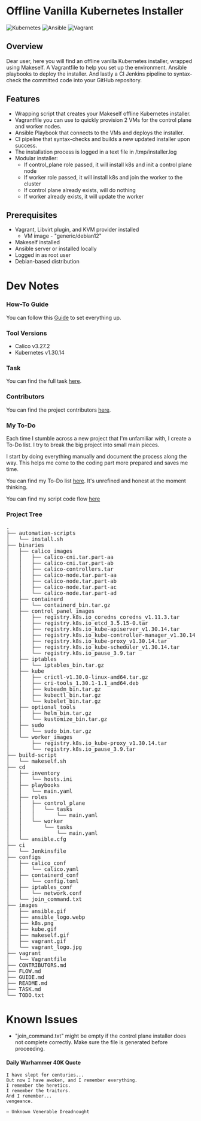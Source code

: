 # Offline Vanilla Kubernetes Installer

![Kubernetes](images/k8s.png) ![Ansible](images/ansible_logo.webp) ![Vagrant](images/vagrant_logo.jpg)


## Overview
Dear user, here you will find an offline vanilla Kubernetes installer, wrapped using Makeself.
A Vagrantfile to help you set up the environment.
Ansible playbooks to deploy the installer.
And lastly a CI Jenkins pipeline to syntax-check the committed code into your GitHub repository.


## Features
- Wrapping script that creates your Makeself offline Kubernetes installer.
- Vagrantfile you can use to quickly provision 2 VMs for the control plane and worker nodes.
- Ansible Playbook that connects to the VMs and deploys the installer.
- CI pipeline that syntax-checks and builds a new updated installer upon success.
- The installation process is logged in a text file in /tmp/installer.log
- Modular installer:
    - If control_plane role passed, it will install k8s and init a control plane node
    - If worker role passed, it will install k8s and join the worker to the cluster
    - If control plane already exists, will do nothing
    - If worker already exists, it will update the worker


## Prerequisites
- Vagrant, Libvirt plugin, and KVM provider installed
    - VM image - "generic/debian12" 
- Makeself installed
- Ansible server or installed locally
- Logged in as root user
- Debian-based distribution


# Dev Notes


### How-To Guide
You can follow this [Guide](GUIDE.md) to set everything up.


### Tool Versions
- Calico v3.27.2
- Kubernetes v1.30.14


### Task
You can find the full task [here](TASK.md).


### Contributors
You can find the project contributors [here](CONTRIBUTORS.md).


### My To-Do
Each time I stumble across a new project that I'm unfamiliar with, I create a To-Do list.
I try to break the big project into small main pieces.

I start by doing everything manually and document the process along the way.
This helps me come to the coding part more prepared and saves me time.

You can find my To-Do list [here](TODO.txt). It's unrefined and honest at the moment thinking.

You can find my script code flow [here](FLOW.md)


### Project Tree
<pre>
.
├── automation-scripts
│   └── install.sh
├── binaries
│   ├── calico_images
│   │   ├── calico-cni.tar.part-aa
│   │   ├── calico-cni.tar.part-ab
│   │   ├── calico-controllers.tar
│   │   ├── calico-node.tar.part-aa
│   │   ├── calico-node.tar.part-ab
│   │   ├── calico-node.tar.part-ac
│   │   └── calico-node.tar.part-ad
│   ├── containerd
│   │   └── containerd_bin.tar.gz
│   ├── control_panel_images
│   │   ├── registry.k8s.io_coredns_coredns_v1.11.3.tar
│   │   ├── registry.k8s.io_etcd_3.5.15-0.tar
│   │   ├── registry.k8s.io_kube-apiserver_v1.30.14.tar
│   │   ├── registry.k8s.io_kube-controller-manager_v1.30.14.tar
│   │   ├── registry.k8s.io_kube-proxy_v1.30.14.tar
│   │   ├── registry.k8s.io_kube-scheduler_v1.30.14.tar
│   │   └── registry.k8s.io_pause_3.9.tar
│   ├── iptables
│   │   └── iptables_bin.tar.gz
│   ├── kube
│   │   ├── crictl-v1.30.0-linux-amd64.tar.gz
│   │   ├── cri-tools_1.30.1-1.1_amd64.deb
│   │   ├── kubeadm_bin.tar.gz
│   │   ├── kubectl_bin.tar.gz
│   │   └── kubelet_bin.tar.gz
│   ├── optional_tools
│   │   ├── helm_bin.tar.gz
│   │   └── kustomize_bin.tar.gz
│   ├── sudo
│   │   └── sudo_bin.tar.gz
│   └── worker_images
│       ├── registry.k8s.io_kube-proxy_v1.30.14.tar
│       └── registry.k8s.io_pause_3.9.tar
├── build-script
│   └── makeself.sh
├── cd
│   ├── inventory
│   │   └── hosts.ini
│   ├── playbooks
│   │   └── main.yaml
│   ├── roles
│   │   ├── control_plane
│   │   │   └── tasks
│   │   │       └── main.yaml
│   │   └── worker
│   │       └── tasks
│   │           └── main.yaml
│   └── ansible.cfg
├── ci
│   └── Jenkinsfile
├── configs
│   ├── calico_conf
│   │   └── calico.yaml
│   ├── containerd_conf
│   │   └── config.toml
│   ├── iptables_conf
│   │   └── network.conf
│   └── join_command.txt
├── images
│   ├── ansible.gif
│   ├── ansible_logo.webp
│   ├── k8s.png
│   ├── kube.gif
│   ├── makeself.gif
│   ├── vagrant.gif
│   └── vagrant_logo.jpg
├── vagrant
│   └── Vagrantfile
├── CONTRIBUTORS.md
├── FLOW.md
├── GUIDE.md
├── README.md
├── TASK.md
└── TODO.txt
</pre>


# Known Issues
- "join_command.txt" might be empty if the control plane installer does not complete correctly. Make sure the file is generated before proceeding.


#### Daily Warhammer 40K Quote
```
I have slept for centuries...
But now I have awoken, and I remember everything.
I remember the heretics.
I remember the traitors.
And I remember...
vengeance.

— Unknown Venerable Dreadnought
```


